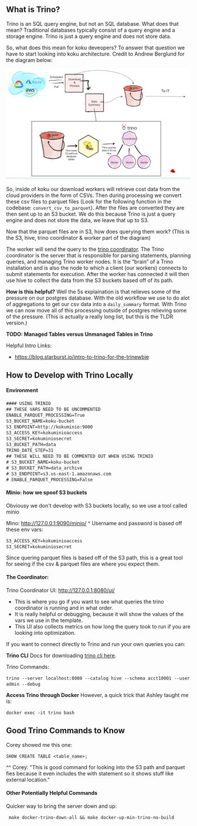 ## What is Trino?

Trino is an SQL query engine, but not an SQL database. What does that mean? Traditional databases typically consist of a query engine and a storage engine. Trino is just a query engine and does not store data.

So, what does this mean for koku deveopers? To answer that question we have to start looking into koku architecture. Credit to Andrew Berglund for the diagram below:

![Trino](files/trino_diagram.png)


So, inside of koku our download workers will retrieve cost data from the cloud providers in the form of CSVs. Then during processing we convert these csv files to parquet files (Look for the following function in the codebase: `convert_csv_to_parquet`). After the files are converted they are then sent up to an S3 bucket. We do this because Trino is just a query engine and does not store the data, we leave that up to S3.

Now that the parquet files are in S3, how does querying them work? (This is the S3, hive, trino coordinator & worker part of the diagram)

The worker will send the query to the [trino coordinator](https://trino.io/docs/current/overview/concepts.html#coordinator). The Trino coordinator is the server that is responsible for parsing statements, planning queries, and managing Trino worker nodes. It is the “brain” of a Trino installation and is also the node to which a client (our workers) connects to submit statements for execution. After the worker has connected it will then use hive to collect the data from the S3 buckets based off of its path.

**How is this helpful?**
Well the 5s explaination is that relieves some of the pressure on our postgres database. With the old workflow we use to do alot of aggregations to get our csv data into a `daily_summary` format. With Trino we can now move all of this processing outside of postgres relieving some of the pressure. (This is actually a really long list, but this is the TLDR version.)

**TODO: Managed Tables versus Unmanaged Tables in Trino**

Helpful Intro Links:
- https://blog.starburst.io/intro-to-trino-for-the-trinewbie


##  How to Develop with Trino Locally

#### Environment
```
#### USING TRINIO
## THESE VARS NEED TO BE UNCOMMENTED
ENABLE_PARQUET_PROCESSING=True
S3_BUCKET_NAME=koku-bucket
S3_ENDPOINT=http://kokuminio:9000
S3_ACCESS_KEY=kokuminioaccess
S3_SECRET=kokuminiosecret
S3_BUCKET_PATH=data
TRINO_DATE_STEP=31
## THESE WILL NEED TO BE COMMENTED OUT WHEN USING TRINIO
# S3_BUCKET_NAME=koku-bucket
# S3_BUCKET_PATH=data_archive
# S3_ENDPOINT=s3.us-east-1.amazonaws.com
# ENABLE_PARQUET_PROCESSING=False
```
#### Minio: how we spoof S3 buckets
Obviousy we don't develop with S3 buckets locally, so we use a tool called minio

Mino: http://127.0.0.1:9090/minio/
^ Username and password is based off these env vars:
```
S3_ACCESS_KEY=kokuminioaccess
S3_SECRET=kokuminiosecret
```

Since quering parquet files is based off of the S3 path, this is a great tool for seeing if the csv & parquet files are where you expect them.

#### The Coordinator:

Trino Coordinator UI: http://127.0.0.1:8080/ui/
- This is where you go if you want to see what queries the trino coordinator is running  and in what order.
- It is really helpful or debugging, because it will show the values of the vars we use in the template.
- This UI also collects metrics on how long the query took to run if you are looking into optimization.


If you want to connect directly to Trino and run your own queries you can:

**Trino CLI**
Docs for downloading [trino cli here](https://trino.io/docs/current/installation/cli.html).

Trino Commands:
```
trino --server localhost:8080 --catalog hive --schema acct10001 --user admin --debug
```

**Access Trino through Docker**
However, a quick trick that Ashley taught me is:
```
docker exec -it trino bash
```

## Good Trino Commands to Know
Corey showed me this one:
```
SHOW CREATE TABLE <table_name>;
```
^^ Corey: "This is good command for looking into the S3 path and parquet fies because it even includes the with statement so it shows stuff like external location."


#### Other Potentially Helpful Commands

Quicker way to bring the server down and up:
```
 make docker-trino-down-all && make docker-up-min-trino-no-build
```
